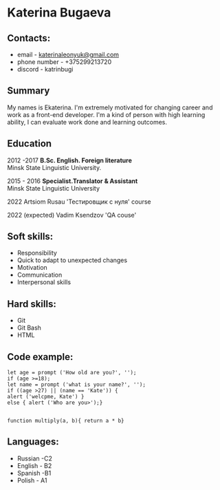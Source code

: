 # Katerina Bugaeva


## Contacts:

- email - katerinaleonyuk@gmail.com
- phone number - +375299213720
- discord - katrinbugi



## Summary

My names is Ekaterina. I'm extremely motivated for changing career and work as a front-end developer. I'm a kind of person with high learning ability, I can evaluate
work done and learning outcomes.



## Education


2012 -2017 
**B.Sc. English. Foreign literature**  
 Minsk State Linguistic University.

2015 - 2016
**Specialist.Translator & Assistant**  
Minsk State Linguistic University

2022 
Artsiom Rusau 'Тестировщик с нуля' course

2022 (expected)
Vadim Ksendzov 'QA couse'



## Soft skills:

- Responsibility
- Quick to adapt to unexpected changes
- Motivation
- Communication
- Interpersonal skills


## Hard skills:

- Git
- Git Bash
- HTML


## Code example:


    let age = prompt ('How old are you?', '');
    if (age >=18);
    let name = prompt ('what is your name?', '');
    if ((age >27) || (name == 'Kate')) {
    alert ('welcpme, Kate') }
    else { alert ('Who are you>');}


    function multiply(a, b){ return a * b}



## Languages:

- Russian -C2
- English - B2
- Spanish -B1
- Polish - A1
